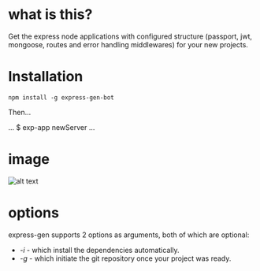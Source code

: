 # what is this?

Get the express node applications with configured structure (passport, jwt, mongoose, routes and error handling middlewares) for your new projects.

# Installation

`npm install -g express-gen-bot`

Then...

...
$ exp-app newServer
...

# image

![alt text](https://github.com/MohanrajChandrasekar/express_cli/src/img1.png?raw=true)

# options

express-gen supports 2 options as arguments, both of which are optional:

* *-i* - which install the dependencies automatically.
* *-g* - which initiate the git repository once your project was ready.




